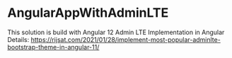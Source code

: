# AngularAppWithAdminLTE
This solution is build with 
Angular 12
Admin LTE Implementation in Angular Details: https://rijsat.com/2021/01/28/implement-most-popular-adminlte-bootstrap-theme-in-angular-11/
